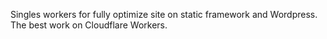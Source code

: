 Singles workers for fully optimize site on static framework and Wordpress. The best work on Cloudflare Workers.
